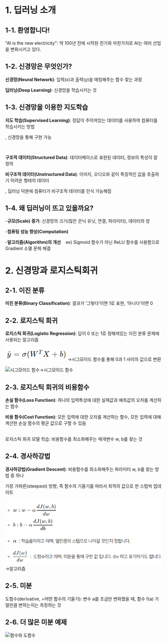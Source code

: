 # 1. 딥러닝 소개

## 1-1. 환영합니다!
"AI is the new electricity": 약 100년 전에 시작된 전기와 마찬가지로 AI는 여러 산업을 변화시키고 있다.

## 1-2. 신경망은 무엇인가?
__신경망(Neural Network)__: 입력(x)과 출력(y)을 매칭해주는 함수 찾는 과정 

__딥러닝(Deep Learning)__: 신경망을 학습시키는 것

## 1-3. 신경망을 이용한 지도학습
__지도 학습(Supervised Learning)__: 정답이 주어져있는 데이터를 사용하여 컴퓨터를 학습시키는 방법

, 신경망을 통해 구현 가능

<br/>

__구조적 데이터(Structured Data)__: 데이터베이스로 표현된 데이터, 정보의 특성이 잘 정의

__비구조적 데이터(Unstructured Data)__: 이미지, 오디오와 같이 특징적인 값을 추출하기 어려운 형태의 데이터

, 딥러닝 덕분에 컴퓨터가 비구조적 데이터를 인식 가능해짐

## 1-4. 왜 딥러닝이 뜨고 있을까요?
-__규모(Scale) 증가__: 신경망의 크기(많은 은닉 유닛, 연결, 파라미터), 데이터의 양

-__컴퓨팅 성능 향상(Computation)__

-__알고리즘(Algorithm)의 개선__ &nbsp;&nbsp; ex) Sigmoid 함수가 아닌 ReLU 함수를 사용함으로 Gradient 소멸 문제 해결

# 2. 신경망과 로지스틱회귀

## 2-1. 이진 분류
__이진 분류(Binary Classification)__: 결과가 ‘그렇다’이면 1로 표현, ‘아니다’이면 0

## 2-2. 로지스틱 회귀
__로지스틱 회귀(Logistic Regression)__: 답이 0 또는 1로 정해져있는 이진 분류 문제에 사용되는 알고리즘

![로지스틱 회귀 식](https://github.com/seoyeonkim3/Euron-Intermediate-study/blob/Week1/%EB%A1%9C%EC%A7%80%EC%8A%A4%ED%8B%B1%20%ED%9A%8C%EA%B7%80%20%EC%8B%9D.png?raw=true)
→시그모이드 함수를 통해 0과 1 사이의 값으로 변환

![시그모이드 함수](https://w7.pngwing.com/pngs/976/102/png-transparent-sigmoid-function-equation-angle-sigmoid-curve-angle-text-triangle-thumbnail.png)→시그모이드 함수

## 2-3. 로지스틱 회귀의 비용함수
__손실 함수(Loss Function)__: 하나의 입력특성에 대한 실제값과 예측값의 오차를 계산하는 함수

__비용 함수(Cost Function)__: 모든 입력에 대한 오차를 계산하는 함수, 모든 입력에 대해 계산한 손실 함수의 평균 값으로 구할 수 있음

<br/>
로지스틱 회귀 모델 학습: 비용함수를 최소화해주는 매개변수 w, b를 찾는 것

## 2-4. 경사하강법
__경사하강법(Gradient Descent)__: 비용함수를 최소화해주는 파라미터 w, b를 찾는 방법 중 하나

가장 가파른(steepest) 방향, 즉 함수의 기울기를 따라서 최적의 값으로 한 스텝씩 업데이트

![경사하강법 알고리즘](https://github.com/seoyeonkim3/Euron-Intermediate-study/blob/Week1/%EA%B2%BD%EC%82%AC%ED%95%98%EA%B0%95%EB%B2%95%20%EC%95%8C%EA%B3%A0%EB%A6%AC%EC%A6%98.png?raw=true)
→알고리즘

## 2-5. 미분
도함수(derivative, =어떤 함수의 기울기): 변수 a를 조금만 변화했을 때, 함수 f(a) 가 얼만큼 변하는지는 측정하는 것

## 2-6. 더 많은 미분 예제
![함수와 도함수](https://cphinf.pstatic.net/mooc/20181026_62/154051753591861ru0_PNG/derivatives.PNG)

